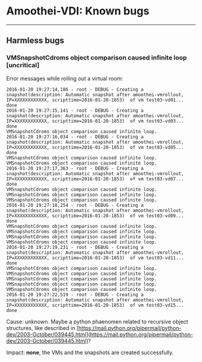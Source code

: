 # Amoothei-VDI: Known bugs

----------------------

## Harmless bugs
### VMSnapshotCdroms object comparison caused infinite loop [uncritical]

Error messages while rolling out a virtual room:

```
2016-01-20 19:27:14,186 - root - DEBUG - Creating a snapshot(description: Automatic snapshot after amoothei-vmrollout, IP=XXXXXXXXXXXX, scripttime=2016-01-20-1853)  of vm test03-vd01... done
2016-01-20 19:27:15,141 - root - DEBUG - Creating a snapshot(description: Automatic snapshot after amoothei-vmrollout, IP=XXXXXXXXXXXX, scripttime=2016-01-20-1853)  of vm test03-vd03... done
VMSnapshotCdroms object comparison caused infinite loop.
2016-01-20 19:27:16,034 - root - DEBUG - Creating a snapshot(description: Automatic snapshot after amoothei-vmrollout, IP=XXXXXXXXXXXX, scripttime=2016-01-20-1853)  of vm test03-vd05... done
VMSnapshotCdroms object comparison caused infinite loop.
VMSnapshotCdroms object comparison caused infinite loop.
2016-01-20 19:27:17,363 - root - DEBUG - Creating a snapshot(description: Automatic snapshot after amoothei-vmrollout, IP=XXXXXXXXXXXX, scripttime=2016-01-20-1853)  of vm test03-vd07... done
VMSnapshotCdroms object comparison caused infinite loop.
VMSnapshotCdroms object comparison caused infinite loop.
VMSnapshotCdroms object comparison caused infinite loop.
2016-01-20 19:27:18,254 - root - DEBUG - Creating a snapshot(description: Automatic snapshot after amoothei-vmrollout, IP=XXXXXXXXXXXX, scripttime=2016-01-20-1853)  of vm test03-vd09... done
VMSnapshotCdroms object comparison caused infinite loop.
VMSnapshotCdroms object comparison caused infinite loop.
VMSnapshotCdroms object comparison caused infinite loop.
VMSnapshotCdroms object comparison caused infinite loop.
2016-01-20 19:27:19,231 - root - DEBUG - Creating a snapshot(description: Automatic snapshot after amoothei-vmrollout, IP=XXXXXXXXXXXX, scripttime=2016-01-20-1853)  of vm test03-vd11... done
VMSnapshotCdroms object comparison caused infinite loop.
VMSnapshotCdroms object comparison caused infinite loop.
VMSnapshotCdroms object comparison caused infinite loop.
VMSnapshotCdroms object comparison caused infinite loop.
VMSnapshotCdroms object comparison caused infinite loop.
2016-01-20 19:27:22,519 - root - DEBUG - Creating a snapshot(description: Automatic snapshot after amoothei-vmrollout, IP=XXXXXXXXXXXX, scripttime=2016-01-20-1853)  of vm test03-vd15... done
```

Cause: unknown. Maybe a python phaenomen related to recursive object structures, like described in [https://mail.python.org/pipermail/python-dev/2003-October/039445.html](https://mail.python.org/pipermail/python-dev/2003-October/039445.html)?

Impact: **none**, the VMs and the snapshots are created successfully.
